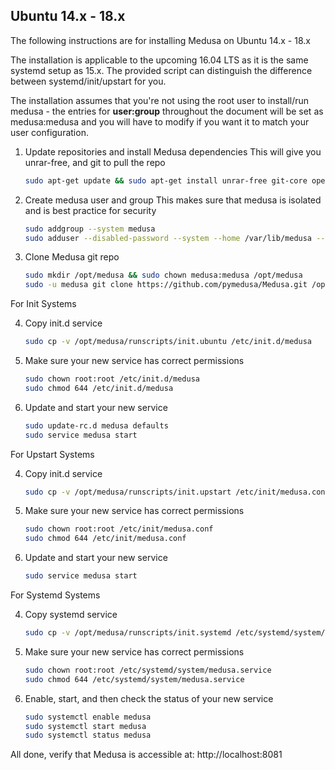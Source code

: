 ## Ubuntu 14.x - 18.x
The following instructions are for installing Medusa on Ubuntu 14.x - 18.x
 
The installation is applicable to the upcoming 16.04 LTS as it is the same systemd setup as 15.x. The provided script can distinguish the difference between systemd/init/upstart for you. 
 
The installation assumes that you're not using the root user to install/run medusa - the entries for **user:group** throughout the document will be set as medusa:medusa and you will have to modify if you want it to match your user configuration.

1. Update repositories and install Medusa dependencies
    This will give you unrar-free, and git to pull the repo
 
   ```bash
   sudo apt-get update && sudo apt-get install unrar-free git-core openssl libssl-dev python2.7 ffmpeg mediainfo
   ```

2. Create medusa user and group
    This makes sure that medusa is isolated and is best practice for security
   
    ```bash
    sudo addgroup --system medusa
    sudo adduser --disabled-password --system --home /var/lib/medusa --gecos "Medusa" --ingroup medusa medusa
    ```
   
3. Clone Medusa git repo
 
    ```bash
    sudo mkdir /opt/medusa && sudo chown medusa:medusa /opt/medusa
    sudo -u medusa git clone https://github.com/pymedusa/Medusa.git /opt/medusa
    ```

For Init Systems
	
4. Copy init.d service
 
    ```bash
    sudo cp -v /opt/medusa/runscripts/init.ubuntu /etc/init.d/medusa
    ```
 
5. Make sure your new service has correct permissions
 
    ```bash
    sudo chown root:root /etc/init.d/medusa
    sudo chmod 644 /etc/init.d/medusa
    ```
 
6. Update and start your new service
   
    ```bash
    sudo update-rc.d medusa defaults
	sudo service medusa start
    ```
	
For Upstart Systems

4. Copy init.d service
 
    ```bash
    sudo cp -v /opt/medusa/runscripts/init.upstart /etc/init/medusa.conf
    ```

5. Make sure your new service has correct permissions
 
    ```bash
    sudo chown root:root /etc/init/medusa.conf
    sudo chmod 644 /etc/init/medusa.conf
    ```

6. Update and start your new service
   
    ```bash
    sudo service medusa start
    ```

For Systemd Systems

4. Copy systemd service
 
    ```bash
    sudo cp -v /opt/medusa/runscripts/init.systemd /etc/systemd/system/medusa.service
    ```
 
5. Make sure your new service has correct permissions
 
    ```bash
    sudo chown root:root /etc/systemd/system/medusa.service
    sudo chmod 644 /etc/systemd/system/medusa.service
    ```
 
6. Enable, start, and then check the status of your new service
   
    ```bash
    sudo systemctl enable medusa
    sudo systemctl start medusa
    sudo systemctl status medusa

All done, verify that Medusa is accessible at: http://localhost:8081
